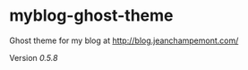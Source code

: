 myblog-ghost-theme
==================

Ghost theme for my blog at http://blog.jeanchampemont.com/

Version *0.5.8*

